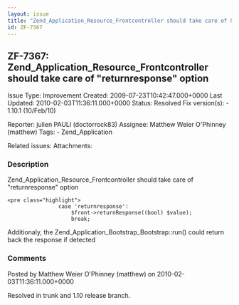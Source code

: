 ```yaml
---
layout: issue
title: "Zend_Application_Resource_Frontcontroller should take care of &quot;returnresponse&quot; option"
id: ZF-7367
---
```


ZF-7367: Zend\_Application\_Resource\_Frontcontroller should take care of "returnresponse" option
-------------------------------------------------------------------------------------------------

 Issue Type: Improvement Created: 2009-07-23T10:42:47.000+0000 Last Updated: 2010-02-03T11:36:11.000+0000 Status: Resolved Fix version(s): - 1.10.1 (10/Feb/10)
 
 Reporter:  julien PAULI (doctorrock83)  Assignee:  Matthew Weier O'Phinney (matthew)  Tags: - Zend\_Application
 
 Related issues: 
 Attachments: 
### Description

Zend\_Application\_Resource\_Frontcontroller should take care of "returnresponse" option

 
    <pre class="highlight">
                    case 'returnresponse':
                        $front->returnResponse((bool) $value);
                        break;


Additionaly, the Zend\_Application\_Bootstrap\_Bootstrap::run() could return back the response if detected

 

 

### Comments

Posted by Matthew Weier O'Phinney (matthew) on 2010-02-03T11:36:11.000+0000

Resolved in trunk and 1.10 release branch.

 

 